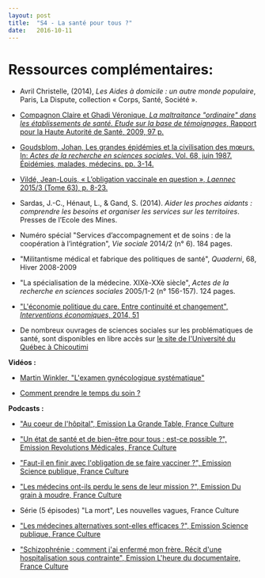 ```yaml
---
layout: post
title:  "S4 - La santé pour tous ?"
date:   2016-10-11
---
```

# Ressources complémentaires:

- Avril Christelle, (2014), *Les Aides à domicile : un autre monde populaire*, Paris, La Dispute, collection  « Corps, Santé, Société ».

- [Compagnon Claire et Ghadi Véronique, *La maltraitance "ordinaire" dans les établissements de santé. Etude sur la base de témoignages*, Rapport pour la Haute Autorité de Santé, 2009, 97 p.](http://www.has-sante.fr/portail/upload/docs/application/pdf/2010-01/rapport_ghadi_compagnon_2009.pdf)

- [Goudsblom, Johan, Les grandes épidémies et la civilisation des mœurs. In: *Actes de la recherche en sciences sociales*. Vol. 68, juin 1987. Épidémies, malades, médecins. pp. 3-14.](http://www.persee.fr/doc/arss_0335-5322_1987_num_68_1_2370)

- [Vildé, Jean-Louis, « L’obligation vaccinale en question », *Laennec* 2015/3 (Tome 63), p. 8-23.](http://www.cairn.info/revue-laennec-2015-3-page-8.htm)

- Sardas, J.-C., Hénaut, L., & Gand, S. (2014). *Aider les proches aidants : comprendre les besoins et organiser les services sur les territoires*. Presses de l’Ecole des Mines.

- Numéro spécial "Services d’accompagnement et de soins : de la coopération à l’intégration", *Vie sociale* 2014/2 (n° 6). 184 pages.

- "Militantisme médical et fabrique des politiques de santé", *Quaderni*, 68, Hiver 2008-2009

- "La spécialisation de la médecine. XIXè-XXè siècle", *Actes de la recherche en sciences sociales* 2005/1-2 (n° 156-157). 124 pages. 

- ["L'économie politique du care. Entre continuité et changement", *Interventions économiques*, 2014, 51](https://interventionseconomiques.revues.org/2014)

- De nombreux ouvrages de sciences sociales sur les problématiques de santé, sont disponibles en libre accès sur [le site de l'Université du Québec à Chicoutimi](http://classiques.uqac.ca/contemporains/sociologie_de_la_sante/index.html)

**Vidéos :**

- [Martin Winkler, "L'examen gynécologique systématique"](http://www.madmoizelle.com/martin-winckler-examens-gynecologiques-559063?utm_content=buffer62956&utm_medium=social&utm_source=facebook.com&utm_campaign=buffer)

- [Comment prendre le temps du soin ?](https://www.youtube.com/watch?v=roxXdgi9qZE)

**Podcasts :**

- ["Au coeur de l'hôpital", Emission La Grande Table, France Culture](http://www.franceculture.fr/emissions/la-grande-table-1ere-partie/au-coeur-de-lhopital)

- ["Un état de santé et de bien-être pour tous : est-ce possible ?", Emission Revolutions Médicales, France Culture](http://www.franceculture.fr/emissions/revolutions-medicales/un-etat-de-bonne-sante-et-de-bien-etre-pour-tous-est-ce-possible)

- ["Faut-il en finir avec l'obligation de se faire vacciner ?", Emission Science publique, France Culture](http://www.franceculture.fr/emissions/science-publique/faut-il-en-finir-avec-lobligation-de-se-faire-vacciner)

- ["Les médecins ont-ils perdu le sens de leur mission ?", Emission Du grain à moudre, France Culture](http://www.franceculture.fr/emissions/du-grain-moudre/les-medecins-ont-ils-perdu-le-sens-de-leur-mission)

- Série (5 épisodes) "La mort", Les nouvelles vagues, France Culture

- ["Les médecines alternatives sont-elles efficaces ?", Emission Science publique, France Culture](http://www.franceculture.fr/emissions/science-publique/les-medecines-alternatives-sont-elles-efficaces)

- ["Schizophrénie : comment j'ai enfermé mon frère. Récit d'une hospitalisation sous contrainte", Emission L'heure du documentaire, France Culture](http://www.franceculture.fr/emissions/lheure-du-documentaire/schizophrenie-comment-jai-enferme-mon-frere-recit-dune)


